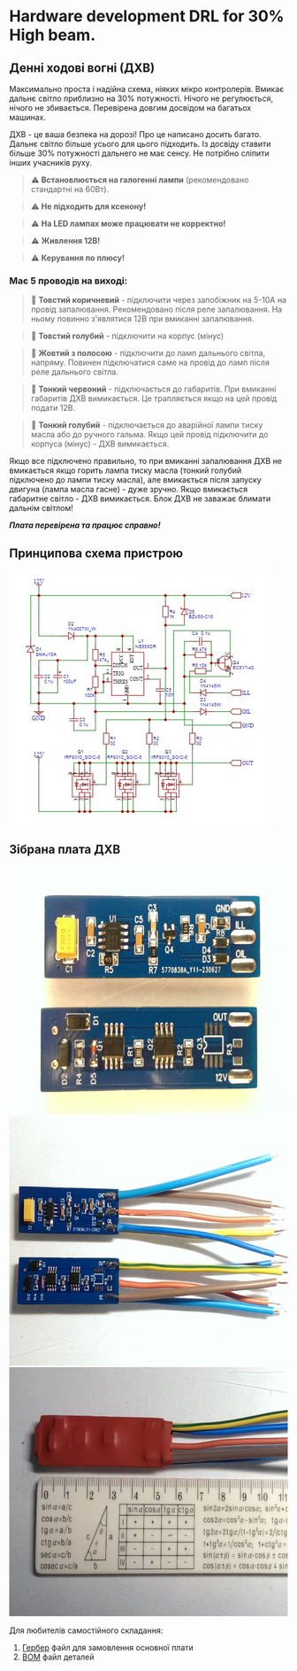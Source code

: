 # Hardware development DRL for 30% High beam.

## Денні ходові вогні (ДХВ) 
Максимально проста і надійна схема, ніяких мікро контролерів. Вмикає дальнє світло приблизно на 30% потужності. Нічого не регулюється, нічого не збивається. Перевірена довгим досвідом на багатьох машинах.

ДХВ - це ваша безпека на дорозі! Про це написано досить багато. Дальнє світло більше усього для цього підходить. Із досвіду ставити більше 30% потужності дальнего не має сенсу. Не потрібно сліпити інших учасників руху.


> :warning: **Встановлюється на галогенні лампи** (рекомендовано стандартні на 60Вт).

> :warning: **Не підходить для ксенону!**

> :warning: **На LED лампах може працювати не корректно!**

> :warning: **Живлення 12В!**

> :warning: **Керування по плюсу!**

### Має 5 проводів на виході:

> :memo: **Товстий коричневий** - підключити через запобіжник на 5-10А на провід запалювання. Рекомендовано після реле запалювання. На ньому повинно з'являтися 12В при вмиканні запалювання.

> :memo: **Товстий голубий** - підключити на корпус (мінус)

> :memo: **Жовтий з полосою** - підключити до ламп дальнього світла, напряму. Повинен підключатися саме на провід до ламп після реле дальнього світла.

> :memo: **Тонкий червоний** - підключається до габаритів. При вмиканні габаритів ДХВ вимикається. Це трапляється якщо на цей провід подати 12В.

> :memo: **Тонкий голубий** - підключається до аварійної лампи тиску масла або до ручного гальма. Якщо цей провід підключити до корпуса (мінус) - ДХВ вимикається.

Якщо все підключено правильно, то при вмиканні запалювання ДХВ не вмикається якщо горить лампа тиску масла (тонкий голубий підключено до лампи тиску масла), але вмикається після запуску двигуна (лампа масла гасне) - дуже зручно. Якщо вмикається габаритне світло - ДХВ вимикається. Блок ДХВ не заважає блимати дальнім світлом!

___Плата перевірена та працює справно!___

## Принципова схема пристрою
![схема](img/SCH_DHO.jpg)

## Зібрана плата ДХВ
<img src="img/1.jpg" style="height:450px;"> 
<img src="img/2.jpg" style="height:450px;">
<img src="img/3.jpg" style="height:450px;">

Для любителів самостійного складання:
1. [Гербер](production/Gerber_PCB_DHO_2023-06-27.zip) файл для замовлення основної плати
2. [BOM](production/BOM_PCB_PCB_DHO_2023-06-27_2023-07-17.xlsx) файл деталей 

